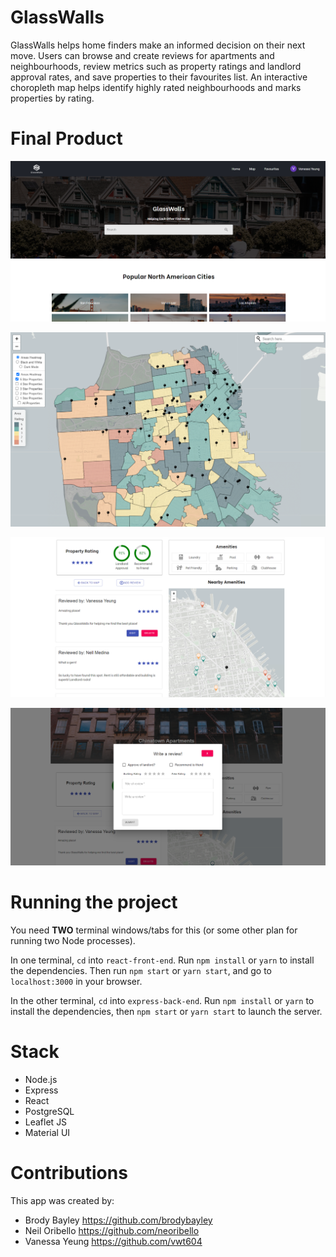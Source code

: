 # GlassWalls

GlassWalls helps home finders make an informed decision on their next move. Users can browse and create reviews for apartments and neighbourhoods, review metrics such as property ratings and landlord approval rates, and save properties to their favourites list. An interactive choropleth map helps identify highly rated neighbourhoods and marks properties by rating. 

# Final Product 

!["Screenshot of Main Page"](https://github.com/brodybayley/final-project/blob/master/docs/Screenshot%202021-04-23%20112217.png)

!["Screenshot of Map"](https://github.com/brodybayley/final-project/blob/master/docs/Screenshot%202021-04-23%20112529.png)

!["Screenshot of Property Details"](https://github.com/brodybayley/final-project/blob/master/docs/Screenshot%202021-04-23%20112408.png)

!["Screenshot of Review Form"](https://github.com/brodybayley/final-project/blob/master/docs/Screenshot%202021-04-23%20112506.png)


# Running the project

You need **TWO** terminal windows/tabs for this (or some other plan for running two Node processes).

In one terminal, `cd` into `react-front-end`. Run `npm install` or `yarn` to install the dependencies. Then run `npm start` or `yarn start`, and go to `localhost:3000` in your browser.

In the other terminal, `cd` into `express-back-end`. Run `npm install` or `yarn` to install the dependencies, then `npm start` or `yarn start` to launch the server.


# Stack

* Node.js
* Express
* React
* PostgreSQL
* Leaflet JS
* Material UI

# Contributions

This app was created by:

* Brody Bayley https://github.com/brodybayley
* Neil Oribello https://github.com/neoribello
* Vanessa Yeung https://github.com/vwt604

